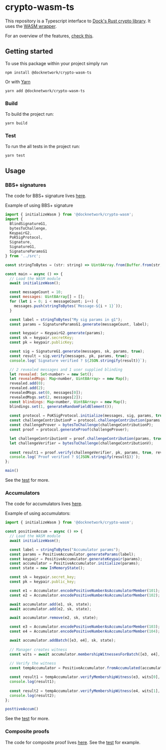 # crypto-wasm-ts

This repository is a Typescript interface to [Dock's Rust crypto library](https://github.com/docknetwork/crypto). It uses 
the [WASM wrapper](https://github.com/docknetwork/crypto-wasm).

For an overview of the features, [check this](https://github.com/docknetwork/crypto-wasm#overview).

## Getting started

To use this package within your project simply run

```
npm install @docknetwork/crypto-wasm-ts
```

Or with [Yarn](https://yarnpkg.com/)

```
yarn add @docknetwork/crypto-wasm-ts
```

### Build

To build the project run:

```
yarn build
```

### Test

To run the all tests in the project run:

```
yarn test
```

## Usage

### BBS+ signatures

The code for BBS+ signature lives [here](./src/bbs-plus). 

Example of using BBS+ signature

```js
import { initializeWasm } from '@docknetwork/crypto-wasm';
import {
  BlindSignatureG1,
  bytesToChallenge,
  KeypairG2,
  PoKSigProtocol,
  Signature,
  SignatureG1,
  SignatureParamsG1
} from '../src';

const stringToBytes = (str: string) => Uint8Array.from(Buffer.from(str, "utf-8"));

const main = async () => {
  // Load the WASM module
  await initializeWasm();

  const messageCount = 10;
  const messages: Uint8Array[] = [];
  for (let i = 0; i < messageCount; i++) {
    messages.push(stringToBytes(`Message-${i + 1}`));
  }

  const label = stringToBytes("My sig params in g1");
  const params = SignatureParamsG1.generate(messageCount, label);

  const keypair = KeypairG2.generate(params);
  const sk = keypair.secretKey;
  const pk = keypair.publicKey;

  const sig = SignatureG1.generate(messages, sk, params, true);
  const result = sig.verify(messages, pk, params, true);
  console.log(`Signature verified ? ${JSON.stringify(result)}`);

  // 2 revealed messages and 1 user supplied blinding
  let revealed: Set<number> = new Set();
  let revealedMsgs: Map<number, Uint8Array> = new Map();
  revealed.add(0);
  revealed.add(2);
  revealedMsgs.set(0, messages[0]);
  revealedMsgs.set(2, messages[2]);
  const blindings: Map<number, Uint8Array> = new Map();
  blindings.set(1, generateRandomFieldElement());
  
  const protocol = PoKSigProtocol.initialize(messages, sig, params, true, blindings, revealed);
  const challengeContributionP = protocol.challengeContribution(params, true, revealedMsgs);
  const challengeProver = bytesToChallenge(challengeContributionP);
  const proof = protocol.generateProof(challengeProver);

  let challengeContributionV = proof.challengeContribution(params, true, revealedMsgs);
  let challengeVerifier = bytesToChallenge(challengeContributionV);
  
  const result1 = proof.verify(challengeVerifier, pk, params, true, revealedMsgs);
  console.log(`Proof verified ? ${JSON.stringify(result1)}`);
};

main()
```

See the [test](./tests/bbs-plus.spec.ts) for more.

### Accumulators

The code for accumulators lives [here](./src/accumulator).

Example of using accumulators:

```js
import { initializeWasm } from '@docknetwork/crypto-wasm';

const positiveAccum = async () => {
  // Load the WASM module
  await initializeWasm();

  const label = stringToBytes("Accumulator params");
  const params = PositiveAccumulator.generateParams(label);
  const keypair = PositiveAccumulator.generateKeypair(params);
  const accumulator = PositiveAccumulator.initialize(params);
  const state = new InMemoryState();

  const sk = keypair.secret_key;
  const pk = keypair.public_key;

  const e1 = Accumulator.encodePositiveNumberAsAccumulatorMember(101);
  const e2 = Accumulator.encodePositiveNumberAsAccumulatorMember(102);

  await accumulator.add(e1, sk, state);
  await accumulator.add(e2, sk, state);

  await accumulator.remove(e2, sk, state);

  const e3 = Accumulator.encodePositiveNumberAsAccumulatorMember(103);
  const e4 = Accumulator.encodePositiveNumberAsAccumulatorMember(104);

  await accumulator.addBatch([e3, e4], sk, state);
  
  // Manager creates witness
  const wits = await accumulator.membershipWitnessesForBatch([e3, e4], sk, state);
  
  // Verify the witness
  const tempAccumulator = PositiveAccumulator.fromAccumulated(accumulator.accumulated);

  const result1 = tempAccumulator.verifyMembershipWitness(e3, wits[0], pk, params);
  console.log(result1);
  
  const result2 = tempAccumulator.verifyMembershipWitness(e4, wits[1], pk, params);
  console.log(result2);
};

posttiveAccum()
```

See the [test](./tests/accumulator.spec.ts) for more.

### Composite proofs

The code for composite proof lives [here](./src/composite-proof). See the [test](./tests/demo.spec.ts) for example.

